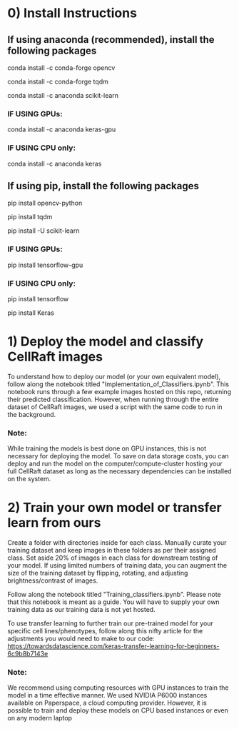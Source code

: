 # 0) Install Instructions
## If using anaconda (recommended), install the following packages
conda install -c conda-forge opencv

conda install -c conda-forge tqdm

conda install -c anaconda scikit-learn

### IF USING GPUs:
conda install -c anaconda keras-gpu

### IF USING CPU only:
conda install -c anaconda keras


## If using pip, install the following packages

pip install opencv-python

pip install tqdm

pip install -U scikit-learn

### IF USING GPUs:
pip install tensorflow-gpu

### IF USING CPU only:
pip install tensorflow

pip install Keras

# 1) Deploy the model and classify CellRaft images

To understand how to deploy our model (or your own equivalent model), follow along the notebook titled "Implementation_of_Classifiers.ipynb". This notebook runs through a few example images hosted on this repo, returning their predicted classification. However, when running through the entire dataset of CellRaft images, we used a script with the same code to run in the background.

### Note:

While training the models is best done on GPU instances, this is not necessary for deploying the model. To save on data storage costs, you can deploy and run the model on the computer/compute-cluster hosting your full CellRaft dataset as long as the necessary dependencies can be installed on the system.

# 2) Train your own model or transfer learn from ours

Create a folder with directories inside for each class. Manually curate your training dataset and keep images in these folders as per their assigned class. Set aside 20% of images in each class for downstream testing of your model. If using limited numbers of training data, you can augment the size of the training dataset by flipping, rotating, and adjusting brightness/contrast of images. 

Follow along the notebook titled "Training_classifiers.ipynb". Please note that this notebook is meant as a guide. You will have to supply your own training data as our training data is not yet hosted.

To use transfer learning to further train our pre-trained model for your specific cell lines/phenotypes, follow along this nifty article for the adjustments you would need to make to our code: https://towardsdatascience.com/keras-transfer-learning-for-beginners-6c9b8b7143e

### Note:
We recommend using computing resources with GPU instances to train the model in a time effective manner. We used NVIDIA P6000 instances available on Paperspace, a cloud computing provider. However, it is possible to train and deploy these models on CPU based instances or even on any modern laptop
